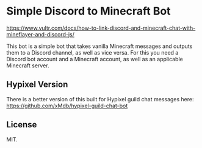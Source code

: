 # Simple Discord to Minecraft Bot


https://www.vultr.com/docs/how-to-link-discord-and-minecraft-chat-with-mineflayer-and-discord-js/

This bot is a simple bot that takes vanilla Minecraft messages and outputs them to a Discord channel, as well as vice versa. For this you need a Discord bot account and a Minecraft account, as well as an applicable Minecraft server.

## Hypixel Version

There is a better version of this built for Hypixel guild chat messages here: https://github.com/xMdb/hypixel-guild-chat-bot

## License

MIT.
